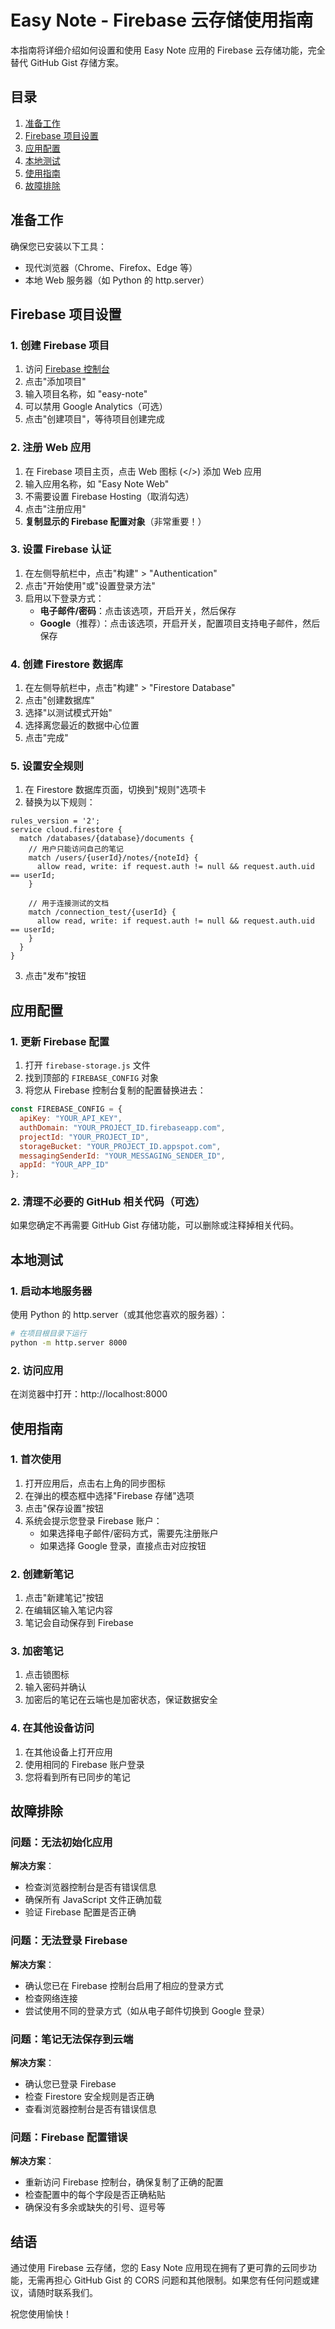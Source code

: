 # Easy Note - Firebase 云存储使用指南

本指南将详细介绍如何设置和使用 Easy Note 应用的 Firebase 云存储功能，完全替代 GitHub Gist 存储方案。

## 目录

1. [准备工作](#准备工作)
2. [Firebase 项目设置](#firebase-项目设置)
3. [应用配置](#应用配置)
4. [本地测试](#本地测试)
5. [使用指南](#使用指南)
6. [故障排除](#故障排除)

## 准备工作

确保您已安装以下工具：

- 现代浏览器（Chrome、Firefox、Edge 等）
- 本地 Web 服务器（如 Python 的 http.server）

## Firebase 项目设置

### 1. 创建 Firebase 项目

1. 访问 [Firebase 控制台](https://console.firebase.google.com/)
2. 点击"添加项目"
3. 输入项目名称，如 "easy-note"
4. 可以禁用 Google Analytics（可选）
5. 点击"创建项目"，等待项目创建完成

### 2. 注册 Web 应用

1. 在 Firebase 项目主页，点击 Web 图标 (</>) 添加 Web 应用
2. 输入应用名称，如 "Easy Note Web"
3. 不需要设置 Firebase Hosting（取消勾选）
4. 点击"注册应用"
5. **复制显示的 Firebase 配置对象**（非常重要！）

### 3. 设置 Firebase 认证

1. 在左侧导航栏中，点击"构建" > "Authentication"
2. 点击"开始使用"或"设置登录方法"
3. 启用以下登录方式：
   - **电子邮件/密码**：点击该选项，开启开关，然后保存
   - **Google**（推荐）：点击该选项，开启开关，配置项目支持电子邮件，然后保存

### 4. 创建 Firestore 数据库

1. 在左侧导航栏中，点击"构建" > "Firestore Database"
2. 点击"创建数据库"
3. 选择"以测试模式开始"
4. 选择离您最近的数据中心位置
5. 点击"完成"

### 5. 设置安全规则

1. 在 Firestore 数据库页面，切换到"规则"选项卡
2. 替换为以下规则：

```
rules_version = '2';
service cloud.firestore {
  match /databases/{database}/documents {
    // 用户只能访问自己的笔记
    match /users/{userId}/notes/{noteId} {
      allow read, write: if request.auth != null && request.auth.uid == userId;
    }
    
    // 用于连接测试的文档
    match /connection_test/{userId} {
      allow read, write: if request.auth != null && request.auth.uid == userId;
    }
  }
}
```

3. 点击"发布"按钮

## 应用配置

### 1. 更新 Firebase 配置

1. 打开 `firebase-storage.js` 文件
2. 找到顶部的 `FIREBASE_CONFIG` 对象
3. 将您从 Firebase 控制台复制的配置替换进去：

```javascript
const FIREBASE_CONFIG = {
  apiKey: "YOUR_API_KEY",
  authDomain: "YOUR_PROJECT_ID.firebaseapp.com",
  projectId: "YOUR_PROJECT_ID",
  storageBucket: "YOUR_PROJECT_ID.appspot.com",
  messagingSenderId: "YOUR_MESSAGING_SENDER_ID",
  appId: "YOUR_APP_ID"
};
```

### 2. 清理不必要的 GitHub 相关代码（可选）

如果您确定不再需要 GitHub Gist 存储功能，可以删除或注释掉相关代码。

## 本地测试

### 1. 启动本地服务器

使用 Python 的 http.server（或其他您喜欢的服务器）：

```bash
# 在项目根目录下运行
python -m http.server 8000
```

### 2. 访问应用

在浏览器中打开：http://localhost:8000

## 使用指南

### 1. 首次使用

1. 打开应用后，点击右上角的同步图标
2. 在弹出的模态框中选择"Firebase 存储"选项
3. 点击"保存设置"按钮
4. 系统会提示您登录 Firebase 账户：
   - 如果选择电子邮件/密码方式，需要先注册账户
   - 如果选择 Google 登录，直接点击对应按钮

### 2. 创建新笔记

1. 点击"新建笔记"按钮
2. 在编辑区输入笔记内容
3. 笔记会自动保存到 Firebase

### 3. 加密笔记

1. 点击锁图标
2. 输入密码并确认
3. 加密后的笔记在云端也是加密状态，保证数据安全

### 4. 在其他设备访问

1. 在其他设备上打开应用
2. 使用相同的 Firebase 账户登录
3. 您将看到所有已同步的笔记

## 故障排除

### 问题：无法初始化应用

**解决方案**：
- 检查浏览器控制台是否有错误信息
- 确保所有 JavaScript 文件正确加载
- 验证 Firebase 配置是否正确

### 问题：无法登录 Firebase

**解决方案**：
- 确认您已在 Firebase 控制台启用了相应的登录方式
- 检查网络连接
- 尝试使用不同的登录方式（如从电子邮件切换到 Google 登录）

### 问题：笔记无法保存到云端

**解决方案**：
- 确认您已登录 Firebase
- 检查 Firestore 安全规则是否正确
- 查看浏览器控制台是否有错误信息

### 问题：Firebase 配置错误

**解决方案**：
- 重新访问 Firebase 控制台，确保复制了正确的配置
- 检查配置中的每个字段是否正确粘贴
- 确保没有多余或缺失的引号、逗号等

## 结语

通过使用 Firebase 云存储，您的 Easy Note 应用现在拥有了更可靠的云同步功能，无需再担心 GitHub Gist 的 CORS 问题和其他限制。如果您有任何问题或建议，请随时联系我们。

祝您使用愉快！ 